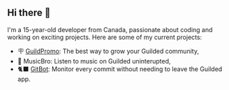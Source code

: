 ## Hi there 👋

I'm a 15-year-old developer from Canada, passionate about coding and working on exciting projects. Here are some of my current projects:

- 🪧 [GuildPromo](https://github.com/GuildPromo): The best way to grow your Guilded community,
- 🎵 MusicBro: Listen to music on Guilded uninterupted,
- 🐈‍⬛ [GitBot](https://github.com/BadGoo/gitbot): Monitor every commit without needing to leave the Guilded app.
